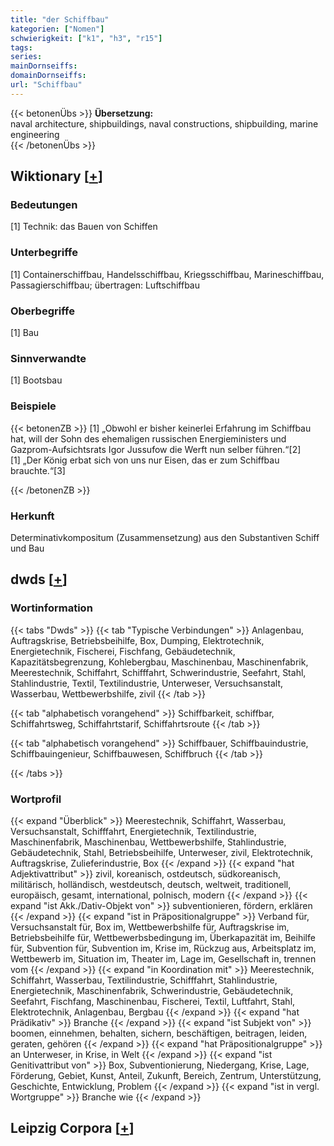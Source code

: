 ```yaml
---
title: "der Schiffbau"
kategorien: ["Nomen"]
schwierigkeit: ["k1", "h3", "r15"]
tags:
series:
mainDornseiffs:
domainDornseiffs:
url: "Schiffbau"
---
```


{{< betonenÜbs >}}
**Übersetzung:**  
naval architecture, shipbuildings, naval constructions, shipbuilding, marine  engineering  
{{< /betonenÜbs >}}

## Wiktionary [[+](https://de.wiktionary.org/wiki/Schiffbau)]

### Bedeutungen
[1] Technik: das Bauen von Schiffen  

### Unterbegriffe
[1] Containerschiffbau, Handelsschiffbau, Kriegsschiffbau, Marineschiffbau, Passagierschiffbau; übertragen: Luftschiffbau  

### Oberbegriffe
[1] Bau  

### Sinnverwandte
[1] Bootsbau  

### Beispiele
{{< betonenZB >}}
[1] „Obwohl er bisher keinerlei Erfahrung im Schiffbau hat, will der Sohn des ehemaligen russischen Energieministers und Gazprom-Aufsichtsrats Igor Jussufow die Werft nun selber führen.“[2]  
[1] „Der König erbat sich von uns nur Eisen, das er zum Schiffbau brauchte.“[3]  

{{< /betonenZB >}}
### Herkunft
Determinativkompositum (Zusammensetzung) aus den Substantiven Schiff und Bau  



## dwds [[+](https://www.dwds.de/wb/Schiffbau)]

### Wortinformation
{{< tabs "Dwds" >}}
{{< tab "Typische Verbindungen" >}}
Anlagenbau, Auftragskrise, Betriebsbeihilfe, Box, Dumping, Elektrotechnik, Energietechnik, Fischerei, Fischfang, Gebäudetechnik, Kapazitätsbegrenzung, Kohlebergbau, Maschinenbau, Maschinenfabrik, Meerestechnik, Schiffahrt, Schifffahrt, Schwerindustrie, Seefahrt, Stahl, Stahlindustrie, Textil, Textilindustrie, Unterweser, Versuchsanstalt, Wasserbau, Wettbewerbshilfe, zivil
{{< /tab >}}

{{< tab "alphabetisch vorangehend" >}}
Schiffbarkeit, schiffbar, Schiffahrtsweg, Schiffahrtstarif, Schiffahrtsroute
{{< /tab >}}

{{< tab "alphabetisch vorangehend" >}}
Schiffbauer, Schiffbauindustrie, Schiffbauingenieur, Schiffbauwesen, Schiffbruch
{{< /tab >}}

{{< /tabs >}}

### Wortprofil
{{< expand "Überblick" >}} Meerestechnik, Schiffahrt, Wasserbau, Versuchsanstalt, Schifffahrt, Energietechnik, Textilindustrie, Maschinenfabrik, Maschinenbau, Wettbewerbshilfe, Stahlindustrie, Gebäudetechnik, Stahl, Betriebsbeihilfe, Unterweser, zivil, Elektrotechnik, Auftragskrise, Zulieferindustrie, Box {{< /expand >}}
{{< expand "hat Adjektivattribut" >}} zivil, koreanisch, ostdeutsch, südkoreanisch, militärisch, holländisch, westdeutsch, deutsch, weltweit, traditionell, europäisch, gesamt, international, polnisch, modern {{< /expand >}}
{{< expand "ist Akk./Dativ-Objekt von" >}} subventionieren, fördern, erklären {{< /expand >}}
{{< expand "ist in Präpositionalgruppe" >}} Verband für, Versuchsanstalt für, Box im, Wettbewerbshilfe für, Auftragskrise im, Betriebsbeihilfe für, Wettbewerbsbedingung im, Überkapazität im, Beihilfe für, Subvention für, Subvention im, Krise im, Rückzug aus, Arbeitsplatz im, Wettbewerb im, Situation im, Theater im, Lage im, Gesellschaft in, trennen vom {{< /expand >}}
{{< expand "in Koordination mit" >}} Meerestechnik, Schiffahrt, Wasserbau, Textilindustrie, Schifffahrt, Stahlindustrie, Energietechnik, Maschinenfabrik, Schwerindustrie, Gebäudetechnik, Seefahrt, Fischfang, Maschinenbau, Fischerei, Textil, Luftfahrt, Stahl, Elektrotechnik, Anlagenbau, Bergbau {{< /expand >}}
{{< expand "hat Prädikativ" >}} Branche {{< /expand >}}
{{< expand "ist Subjekt von" >}} boomen, einnehmen, behalten, sichern, beschäftigen, beitragen, leiden, geraten, gehören {{< /expand >}}
{{< expand "hat Präpositionalgruppe" >}} an Unterweser, in Krise, in Welt {{< /expand >}}
{{< expand "ist Genitivattribut von" >}} Box, Subventionierung, Niedergang, Krise, Lage, Förderung, Gebiet, Kunst, Anteil, Zukunft, Bereich, Zentrum, Unterstützung, Geschichte, Entwicklung, Problem {{< /expand >}}
{{< expand "ist in vergl. Wortgruppe" >}} Branche wie {{< /expand >}}

## Leipzig Corpora [[+](https://corpora.uni-leipzig.de/en/res?word=Schiffbau&corpusId=deu_newscrawl-public_2018)]

